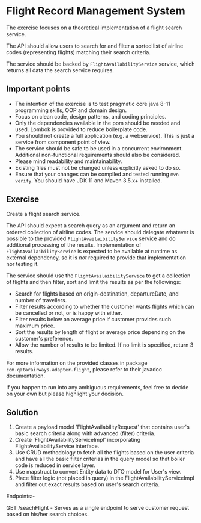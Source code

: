 # Flight Record Management System

The exercise focuses on a theoretical implementation of a flight search service.

The API should allow users to search for and filter a sorted list of airline
codes (representing flights) matching their search criteria.

The service should be backed by `FlightAvailabilityService` service, which
returns all data the search service requires.

## Important points

- The intention of the exercise is to test pragmatic core java 8-11 programming
  skills, OOP and domain design.
- Focus on clean code, design patterns, and coding principles.
- Only the dependencies available in the pom should be needed and used. Lombok
  is provided to reduce boilerplate code.
- You should not create a full application (e.g. a webservice). This is just a
  service from component point of view.
- The service should be safe to be used in a concurrent environment. Additional
  non-functional requirements should also be considered.
- Please mind readability and maintainability.
- Existing files must not be changed unless explicitly asked to do so.
- Ensure that your changes can be compiled and tested running `mvn verify`. You
  should have JDK 11 and Maven 3.5.x+ installed.

## Exercise

Create a flight search service.

The API should expect a search query as an argument and return an ordered
collection of airline codes. The service should delegate whatever is possible to
the provided `FlightAvailaibilityService`
service and do additional processing of the results. Implementation
of `FlightAvailaibilityService`
is expected to be available at runtime as external dependency, so it is *not*
required to provide that implementation nor testing it.

The service should use the `FlightAvailaibilityService` to get a collection of
flights and then filter, sort and limit the results as per the followings:

- Search for flights based on origin-destination, departureDate, and number of
  travellers.
- Filter results according to whether the customer wants flights which can be
  cancelled or not, or is happy with either.
- Filter results below an average price if customer provides such maximum price.
- Sort the results by length of flight or average price depending on the
  customer's preference.
- Allow the number of results to be limited. If no limit is specified, return 3
  results.

For more information on the provided classes in
package `com.qatarairways.adapter.flight`, please refer to their javadoc
documentation.

If you happen to run into any ambiguous requirements, feel free to decide on
your own but please highlight your decision.

## Solution

1. Create a payload model 'FlightAvailabilityRequest' that contains user's basic search criteria along with advanced (filter) criteria.
2. Create 'FlightAvailabilityServiceImpl' incorporating FlightAvailabilityService interface.
3. Use CRUD methodology to fetch all the flights based on the user criteria and have all the basic filter criterias in the query model so that boiler code is reduced in service layer.
4. Use mapstruct to convert Entity data to DTO model for User's view.
5. Place filter logic (not placed in query) in the FlightAvailabilityServiceImpl and filter out exact results based on user's search criteria.

Endpoints:-

GET /seachFlight - Serves as a single endpoint to serve customer request based on his/her search choices.
